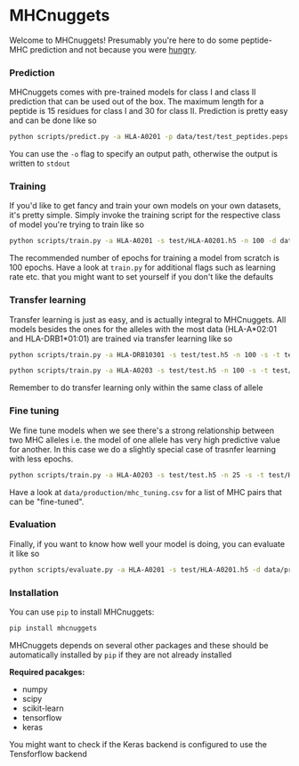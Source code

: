 # MHCnuggets

Welcome to MHCnuggets! Presumably you're here to do some
peptide-MHC prediction and not because you were [hungry](https://www.mcdonalds.com/us/en-us/product/chicken-mcnuggets-4-piece.html).

### Prediction ###
MHCnuggets comes with pre-trained models for class I and class II
prediction that can be used out of the box. The maximum length
for a peptide is 15 residues for class I and 30 for class II.
Prediction is pretty easy and can be done like so

```bash
python scripts/predict.py -a HLA-A0201 -p data/test/test_peptides.peps
```
You can use the `-o` flag to specify an output path, otherwise the output
is written to `stdout`


### Training ###
If you'd like to get fancy and train your own models on your own
datasets, it's pretty simple. Simply invoke the training script
for the respective class of model you're trying to train like so

```bash
python scripts/train.py -a HLA-A0201 -s test/HLA-A0201.h5 -n 100 -d data/production/curated_training_data.csv
```

The recommended number of epochs for training a model from scratch
is 100 epochs. Have a look at `train.py` for additional flags
such as learning rate etc. that you might want to set yourself if
you don't like the defaults

### Transfer learning ###
Transfer learning is just as easy, and is actually integral to
MHCnuggets. All models besides the ones for the alleles with the most
data (HLA-A\*02:01 and HLA-DRB1\*01:01) are trained via transfer
learning like so

```bash
python scripts/train.py -a HLA-DRB10301 -s test/test.h5 -n 100 -s -t test/HLA-DRB10101.h5 -d data/production/curated_training_data.csv
```

```bash
python scripts/train.py -a HLA-A0203 -s test/test.h5 -n 100 -s -t test/HLA-A0201.h5 -d data/production/curated_training_data.csv
```

Remember to do transfer learning only within the same class of allele


### Fine tuning ###
We fine tune models when we see there's a strong relationship between
two MHC alleles i.e. the model of one allele has very high predictive
value for another. In this case we do a slightly special case of
trasnfer learning with less epochs.

```bash
python scripts/train.py -a HLA-A0203 -s test/test.h5 -n 25 -s -t test/HLA-A0201.h5 -d data/production/curated_training_data.csv
```

Have a look at `data/production/mhc_tuning.csv` for a list
of MHC pairs that can be "fine-tuned".


### Evaluation ###
Finally, if you want to know how well your model is doing, you can evaluate it like so

```bash
python scripts/evaluate.py -a HLA-A0201 -s test/HLA-A0201.h5 -d data/production/curated_training_data.csv
```

### Installation ###

You can use `pip` to install MHCnuggets:

```bash
pip install mhcnuggets
```

MHCnuggets depends on several other packages and these should be
automatically installed by `pip` if they are not already installed

**Required pacakges:**

* numpy
* scipy
* scikit-learn
* tensorflow
* keras

You might want to check if the Keras backend is configured to use
the Tensforflow backend